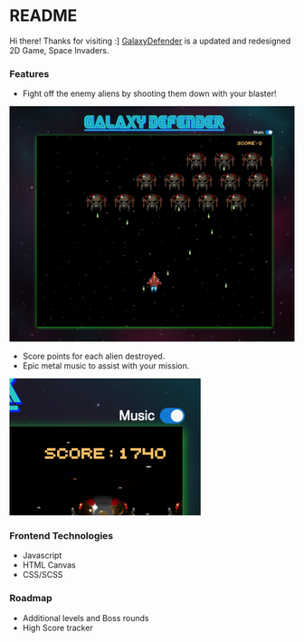 # README
Hi there! Thanks for visiting :]
[GalaxyDefender](https://1071919wl.github.io/GalaxyDefender/) is a updated and 
redesigned 2D Game, Space Invaders.

### Features
* Fight off the enemy aliens by shooting them down with your blaster!

![image](https://github.com/1071919wl/GalaxyDefender/blob/master/stylesheets/readmeIMG/gamePlay.png)

* Score points for each alien destroyed.
* Epic metal music to assist with your mission.

![image](https://github.com/1071919wl/GalaxyDefender/blob/master/stylesheets/readmeIMG/score.png)

### Frontend Technologies

* Javascript
* HTML Canvas
* CSS/SCSS

### Roadmap

* Additional levels and Boss rounds
* High Score tracker
  
